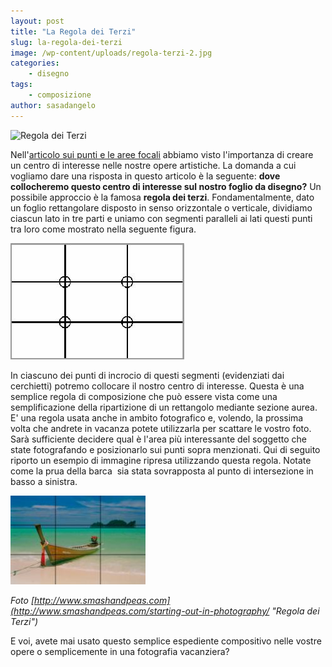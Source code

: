 ```yaml
---
layout: post
title: "La Regola dei Terzi"
slug: la-regola-dei-terzi
image: /wp-content/uploads/regola-terzi-2.jpg
categories:
    - disegno
tags:
    - composizione
author: sasadangelo
---
```


![Regola dei Terzi](https://www.disegnoepittura.it/wp-content/uploads/regola-terzi-2.jpg "Regola dei Terzi")

Nell'[articolo sui punti e le aree focali](https://www.disegnoepittura.it/punti-aree-focali/) abbiamo visto l'importanza di creare un centro di interesse nelle nostre opere artistiche. La domanda a cui vogliamo dare una risposta in questo articolo è la seguente: **dove collocheremo questo centro di interesse sul nostro foglio da disegno?** Un possibile approccio è la famosa **regola dei terzi**. Fondamentalmente, dato un foglio rettangolare disposto in senso orizzontale o verticale, dividiamo ciascun lato in tre parti e uniamo con segmenti paralleli ai lati questi punti tra loro come mostrato nella seguente figura.

![Regola dei Terzi](/wp-content/uploads/regola-terzi-1.jpg "Regola dei Terzi")

In ciascuno dei punti di incrocio di questi segmenti (evidenziati dai cerchietti) potremo collocare il nostro centro di interesse. Questa è una semplice regola di composizione che può essere vista come una semplificazione della ripartizione di un rettangolo mediante sezione aurea. E' una regola usata anche in ambito fotografico e, volendo, la prossima volta che andrete in vacanza potete utilizzarla per scattare le vostro foto. Sarà sufficiente decidere qual è l'area più interessante del soggetto che state fotografando e posizionarlo sui punti sopra menzionati. Qui di seguito riporto un esempio di immagine ripresa utilizzando questa regola. Notate come la prua della barca  sia stata sovrapposta al punto di intersezione in basso a sinistra.

![Regola dei Terzi](/wp-content/uploads/regola-terzi-2.jpg "Regola dei Terzi")

_Foto [http://www.smashandpeas.com](http://www.smashandpeas.com/starting-out-in-photography/ "Regola dei Terzi")_

E voi, avete mai usato questo semplice espediente compositivo nelle vostre opere o semplicemente in una fotografia vacanziera?
